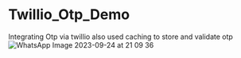 # Twillio_Otp_Demo
Integrating Otp via twillio also used caching to store and validate otp 
![WhatsApp Image 2023-09-24 at 21 09 36](https://github.com/samarth2411/Twillio_Otp_Demo/assets/73635998/27ca9681-15ee-489b-bd6f-f2523e699c96)

